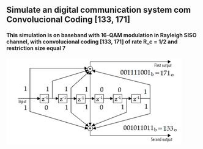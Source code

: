 ## Simulate an digital communication system com Convolucional Coding [133, 171]

#### This simulation is on baseband with 16-QAM modulation in Rayleigh SISO channel, with convolucional coding [133, 171] of rate R_c = 1/2 and restriction size equal 7

![Reference Image](figure/133-171.png)